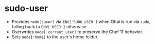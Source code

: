 # sudo-user

- Provides `node[:user]` via `ENV['SUDO_USER']` when Ohai is run via `sudo`, falling back to `ENV['USER']` otherwise.
- Overwrites `node[:current_user]` to preserve the Chef 11 behavior.
- Sets `node[:home]` to the user's home folder.
